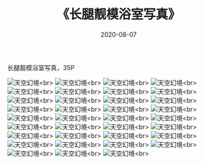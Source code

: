 ﻿---
layout: post
title: 《长腿靓模浴室写真》
date: 2020-08-07
img: http://photo.orgx.cf/唯美/2019/长腿靓模浴室写真/000.jpg
tags: [美女,性感,泳衣]
---

长腿靓模浴室写真，35P

![天空幻境](http://photo.orgx.cf/唯美/2019/长腿靓模浴室写真/001.jpg''天空幻境'')<br>
![天空幻境](http://photo.orgx.cf/唯美/2019/长腿靓模浴室写真/002.jpg''天空幻境'')<br>
![天空幻境](http://photo.orgx.cf/唯美/2019/长腿靓模浴室写真/003.jpg''天空幻境'')<br>
![天空幻境](http://photo.orgx.cf/唯美/2019/长腿靓模浴室写真/004.jpg''天空幻境'')<br>
![天空幻境](http://photo.orgx.cf/唯美/2019/长腿靓模浴室写真/005.jpg''天空幻境'')<br>
![天空幻境](http://photo.orgx.cf/唯美/2019/长腿靓模浴室写真/006.jpg''天空幻境'')<br>
![天空幻境](http://photo.orgx.cf/唯美/2019/长腿靓模浴室写真/007.jpg''天空幻境'')<br>
![天空幻境](http://photo.orgx.cf/唯美/2019/长腿靓模浴室写真/008.jpg''天空幻境'')<br>
![天空幻境](http://photo.orgx.cf/唯美/2019/长腿靓模浴室写真/009.jpg''天空幻境'')<br>
![天空幻境](http://photo.orgx.cf/唯美/2019/长腿靓模浴室写真/010.jpg''天空幻境'')<br>
![天空幻境](http://photo.orgx.cf/唯美/2019/长腿靓模浴室写真/011.jpg''天空幻境'')<br>
![天空幻境](http://photo.orgx.cf/唯美/2019/长腿靓模浴室写真/012.jpg''天空幻境'')<br>
![天空幻境](http://photo.orgx.cf/唯美/2019/长腿靓模浴室写真/013.jpg''天空幻境'')<br>
![天空幻境](http://photo.orgx.cf/唯美/2019/长腿靓模浴室写真/014.jpg''天空幻境'')<br>
![天空幻境](http://photo.orgx.cf/唯美/2019/长腿靓模浴室写真/015.jpg''天空幻境'')<br>
![天空幻境](http://photo.orgx.cf/唯美/2019/长腿靓模浴室写真/016.jpg''天空幻境'')<br>
![天空幻境](http://photo.orgx.cf/唯美/2019/长腿靓模浴室写真/017.jpg''天空幻境'')<br>
![天空幻境](http://photo.orgx.cf/唯美/2019/长腿靓模浴室写真/018.jpg''天空幻境'')<br>
![天空幻境](http://photo.orgx.cf/唯美/2019/长腿靓模浴室写真/019.jpg''天空幻境'')<br>
![天空幻境](http://photo.orgx.cf/唯美/2019/长腿靓模浴室写真/020.jpg''天空幻境'')<br>
![天空幻境](http://photo.orgx.cf/唯美/2019/长腿靓模浴室写真/021.jpg''天空幻境'')<br>
![天空幻境](http://photo.orgx.cf/唯美/2019/长腿靓模浴室写真/022.jpg''天空幻境'')<br>
![天空幻境](http://photo.orgx.cf/唯美/2019/长腿靓模浴室写真/023.jpg''天空幻境'')<br>
![天空幻境](http://photo.orgx.cf/唯美/2019/长腿靓模浴室写真/024.jpg''天空幻境'')<br>
![天空幻境](http://photo.orgx.cf/唯美/2019/长腿靓模浴室写真/025.jpg''天空幻境'')<br>
![天空幻境](http://photo.orgx.cf/唯美/2019/长腿靓模浴室写真/026.jpg''天空幻境'')<br>
![天空幻境](http://photo.orgx.cf/唯美/2019/长腿靓模浴室写真/027.jpg''天空幻境'')<br>
![天空幻境](http://photo.orgx.cf/唯美/2019/长腿靓模浴室写真/028.jpg''天空幻境'')<br>
![天空幻境](http://photo.orgx.cf/唯美/2019/长腿靓模浴室写真/029.jpg''天空幻境'')<br>
![天空幻境](http://photo.orgx.cf/唯美/2019/长腿靓模浴室写真/030.jpg''天空幻境'')<br>
![天空幻境](http://photo.orgx.cf/唯美/2019/长腿靓模浴室写真/031.jpg''天空幻境'')<br>
![天空幻境](http://photo.orgx.cf/唯美/2019/长腿靓模浴室写真/032.jpg''天空幻境'')<br>
![天空幻境](http://photo.orgx.cf/唯美/2019/长腿靓模浴室写真/033.jpg''天空幻境'')<br>
![天空幻境](http://photo.orgx.cf/唯美/2019/长腿靓模浴室写真/034.jpg''天空幻境'')<br>
![天空幻境](http://photo.orgx.cf/唯美/2019/长腿靓模浴室写真/035.jpg''天空幻境'')<br>
